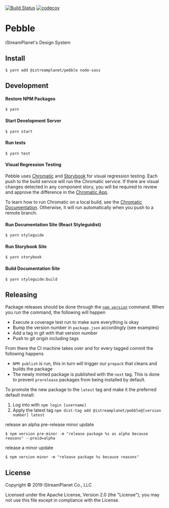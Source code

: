 [![Build Status](https://travis-ci.com/iStreamPlanet/pebble.svg?token=ob5GGxyPdck69sbiTyH4&branch=master)](https://travis-ci.com/iStreamPlanet/pebble)
[![codecov](https://codecov.io/gh/iStreamPlanet/pebble/branch/master/graph/badge.svg?token=sertHGUtdf)](https://codecov.io/gh/iStreamPlanet/pebble)

# Pebble

iStreamPlanet's Design System

## Install

```shell
$ yarn add @istreamplanet/pebble node-sass
```

## Development

#### Restore NPM Packages

```shell
$ yarn
```

#### Start Development Server

```shell
$ yarn start
```

#### Run tests

```shell
$ yarn test
```

#### Visual Regression Testing

Pebble uses [Chromatic](https://www.chromaticqa.com) and [Storybook](https://storybook.js.org/) for visual regression testing. Each push to the build service will run the Chromatic service. If there are visual changes detected in any component story, you will be required to review and approve the difference in the [Chromatic App](https://www.chromaticqa.com/builds?appId=5c893af34635b40020991b72).

To learn how to run Chromatic on a local build, see the [Chromatic Documentation](http://docs.chromaticqa.com/test). Otherwise, it will run automatically when you push to a remote branch.


#### Run Documentation Site (React Styleguidist)

```shell
$ yarn styleguide
```

#### Run Storybook Site

```shell
$ yarn storybook
```

#### Build Documentation Site

```shell
$ yarn styleguide:build
```

## Releasing

Package releases should be done through the [`npm version`](https://docs.npmjs.com/cli/version.html) command. When you run the command, the following will happen
* Execute a coverage test run to make sure everything is okay
* Bump the version number in `package.json` accordingly (see examples)
* Add a tag in git with that version number
* Push to git origin including tags

From there the CI machine takes over and for every tagged commit the following happens
* `NPM publish` is run, this in turn will trigger our `prepack` that cleans and builds the package
* The newly minted package is published with the `next` tag. This is done to prevent `prerelease` packages from being installed by default.

To promote the new package to the `latest` tag and make it the preferred default install:

1. Log into with `npm login [username]`
2. Apply the latest tag `npm dist-tag add @istreamplanet/pebble@[version number] latest`

release an alpha pre-release minor update
```shell
$ npm version pre-minor -m "release package %s as alpha because reasons" --preid=alpha
```

release a minor update
```shell
$ npm version minor -m "release package %s because reasons"
```

## License

Copyright &copy; 2019 iStreamPlanet Co., LLC

Licensed under the Apache License, Version 2.0 (the "License"); you may not use this file except in compliance with the License.
